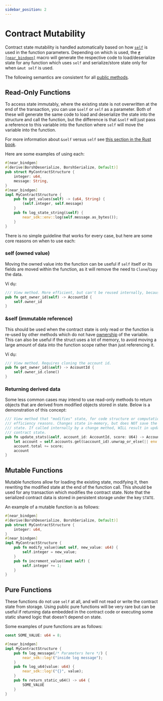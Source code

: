 ```yaml
---
sidebar_position: 2
---
```


# Contract Mutability

Contract state mutability is handled automatically based on how [`self`](https://doc.rust-lang.org/std/keyword.self.html) is used in the function parameters. Depending on which is used, the [`#[near_bindgen]`](../contract-structure/near-bindgen.md) macro will generate the respective code to load/deserialize state for any function which uses `self` and serialize/store state only for when `&mut self` is used.

The following semantics are consistent for all [public methods](public-methods.md).

## Read-Only Functions

To access state immutably, where the existing state is not overwritten at the end of the transaction, you can use `&self` or `self` as a parameter. Both of these will generate the same code to load and deserialize the state into the structure and call the function, but the difference is that `&self` will just pass a reference to this variable into the function where `self` will move the variable into the function.

For more information about `&self` versus `self` see [this section in the Rust book](https://doc.rust-lang.org/stable/book/ch05-03-method-syntax.html?highlight=capture%20self#defining-methods).

Here are some examples of using each:

```rust
#[near_bindgen]
#[derive(BorshDeserialize, BorshSerialize, Default)]
pub struct MyContractStructure {
    integer: u64,
    message: String,
}
#[near_bindgen]
impl MyContractStructure {
    pub fn get_values(self) -> (u64, String) {
        (self.integer, self.message)
    }
    pub fn log_state_string(&self) {
        near_sdk::env::log(self.message.as_bytes());
    }
}
```

There is no simple guideline that works for every case, but here are some core reasons on when to use each:

### self (owned value)

Moving the owned value into the function can be useful if `self` itself or its fields are moved within the function, as it will remove the need to `Clone`/`Copy` the data.

Ví dụ:

```rust
/// View method. More efficient, but can't be reused internally, because it consumes self.
pub fn get_owner_id(self) -> AccountId {
    self.owner_id
}
```

### &self (immutable reference)

This should be used when the contract state is only read or the function is re-used by other methods which do not have [ownership](https://doc.rust-lang.org/book/ch04-01-what-is-ownership.html) of the variable. This can also be useful if the struct uses a lot of memory, to avoid moving a large amount of data into the function scope rather than just referencing it.

Ví dụ:

```rust
/// View method. Requires cloning the account id.
pub fn get_owner_id(&self) -> AccountId {
    self.owner_id.clone()
}
```

### Returning derived data

Some less common cases may intend to use read-only methods to return objects that are derived from modified objects stored in state. Below is a demonstration of this concept:

```rust
/// View method that "modifies" state, for code structure or computational
/// efficiency reasons. Changes state in-memory, but does NOT save the new
/// state. If called internally by a change method, WILL result in updated
/// contract state.
pub fn update_stats(&self, account_id: AccountId, score: U64) -> Account {
    let account = self.accounts.get(&account_id).unwrap_or_else(|| env::panic_str("ERR_ACCT_NOT_FOUND"));
    account.total += score;
    account
}
```

## Mutable Functions

Mutable functions allow for loading the existing state, modifying it, then rewriting the modified state at the end of the function call. This should be used for any transaction which modifies the contract state. Note that the serialized contract data is stored in persistent storage under the key `STATE`.

An example of a mutable function is as follows:

```rust
#[near_bindgen]
#[derive(BorshDeserialize, BorshSerialize, Default)]
pub struct MyContractStructure {
    integer: u64,
}
#[near_bindgen]
impl MyContractStructure {
    pub fn modify_value(&mut self, new_value: u64) {
        self.integer = new_value;
    }
    pub fn increment_value(&mut self) {
        self.integer += 1;
    }
}
```

## Pure Functions

These functions do not use `self` at all, and will not read or write the contract state from storage. Using public pure functions will be very rare but can be useful if returning data embedded in the contract code or executing some static shared logic that doesn't depend on state.

Some examples of pure functions are as follows:

```rust
const SOME_VALUE: u64 = 8;

#[near_bindgen]
impl MyContractStructure {
    pub fn log_message(/* Parameters here */) {
        near_sdk::log!("inside log message");
    }
    pub fn log_u64(value: u64) {
        near_sdk::log!("{}", value);
    }
    pub fn return_static_u64() -> u64 {
        SOME_VALUE
    }
}
```
